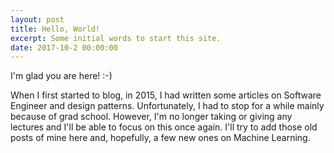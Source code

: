 ```yaml
---
layout: post
title: Hello, World!
excerpt: Some initial words to start this site.
date: 2017-10-2 00:00:00
---
```


I'm glad you are here! :-)

When I first started to blog, in 2015, I had written some articles on
Software Engineer and design patterns. Unfortunately, I had to stop for a while
mainly because of grad school. However, I'm no longer taking or giving any
lectures and I'll be able to focus on this once again. I'll try to add those
old posts of mine here and, hopefully, a few new ones on Machine Learning.

